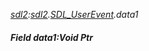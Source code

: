 _[sdl2](../../modules/sdl2/sdl2-module.md):[sdl2](../../modules/sdl2/sdl2-module.md).[SDL\_UserEvent](../../modules/sdl2/sdl2-sdl_userevent.md).data1_
##### Field data1:Void Ptr
